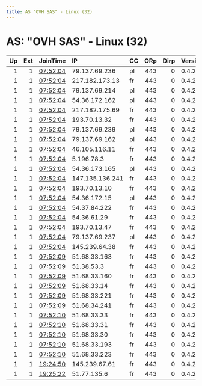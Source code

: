 ```yaml
---
title: AS "OVH SAS" - Linux (32)
---
```


# AS: "OVH SAS" - Linux (32)

|   Up |   Ext | JoinTime                                                                                            | IP              | CC   |   ORp |   Dirp | Version   | Contact                   | Nickname     |   eFamMembers |
|-----:|------:|:----------------------------------------------------------------------------------------------------|:----------------|:-----|------:|-------:|:----------|:--------------------------|:-------------|--------------:|
|    1 |     1 | [07:52:04](https://metrics.torproject.org/rs.html#details/167C0B275C82A4DD39316454C5FAEFB3E449EB3B) | 79.137.69.236   | pl   |   443 |      0 | 0.4.2.7   | abusetor1234@protonmail.c | 4532b4180091 |            32 |
|    1 |     1 | [07:52:04](https://metrics.torproject.org/rs.html#details/21EF84144B4B4343C2BF260FCAD6C653A1854E10) | 217.182.173.13  | fr   |   443 |      0 | 0.4.2.7   | abusetor1234@protonmail.c | 82aeb4924953 |            32 |
|    1 |     1 | [07:52:04](https://metrics.torproject.org/rs.html#details/2EB15E75731028DA9366D5A302B409E67DC64300) | 79.137.69.214   | pl   |   443 |      0 | 0.4.2.7   | abusetor1234@protonmail.c | b2c3503a4fd3 |            32 |
|    1 |     1 | [07:52:04](https://metrics.torproject.org/rs.html#details/40DF8ED601490D7F84FBE10A556873184C925A6F) | 54.36.172.162   | pl   |   443 |      0 | 0.4.2.7   | abusetor1234@protonmail.c | d0885c65d4c3 |            32 |
|    1 |     1 | [07:52:04](https://metrics.torproject.org/rs.html#details/606ECF8CA6F9A0C84165908C285F8193039A259D) | 217.182.175.69  | fr   |   443 |      0 | 0.4.2.7   | abusetor1234@protonmail.c | 7e8cfae522fc |            32 |
|    1 |     1 | [07:52:04](https://metrics.torproject.org/rs.html#details/6A4CF18A929818BDA6A70BD553056B5267738C01) | 193.70.13.32    | fr   |   443 |      0 | 0.4.2.7   | abusetor1234@protonmail.c | 64e6f56e487d |            32 |
|    1 |     1 | [07:52:04](https://metrics.torproject.org/rs.html#details/889846B527EDF79946B9A8B9886FE84C79A9939A) | 79.137.69.239   | pl   |   443 |      0 | 0.4.2.7   | abusetor1234@protonmail.c | a964dc522bb8 |            32 |
|    1 |     1 | [07:52:04](https://metrics.torproject.org/rs.html#details/8A835E485C82D938C70230BABDE78ECAACD0BC44) | 79.137.69.162   | pl   |   443 |      0 | 0.4.2.7   | abusetor1234@protonmail.c | f0398663f9be |            32 |
|    1 |     1 | [07:52:04](https://metrics.torproject.org/rs.html#details/8E09E5414FB1EC446CC35D1C36D617163E51A3F3) | 46.105.116.11   | fr   |   443 |      0 | 0.4.2.7   | abusetor1234@protonmail.c | 2cbe76ab10b8 |            32 |
|    1 |     1 | [07:52:04](https://metrics.torproject.org/rs.html#details/8EDB402ED3BDBF3285B930DDFED681544109FDBB) | 5.196.78.3      | fr   |   443 |      0 | 0.4.2.7   | abusetor1234@protonmail.c | 56846423af19 |            32 |
|    1 |     1 | [07:52:04](https://metrics.torproject.org/rs.html#details/95C8C2814C0E696F66BB985F0129BA03070E2B55) | 54.36.173.165   | pl   |   443 |      0 | 0.4.2.7   | abusetor1234@protonmail.c | 6f03b18ae256 |            32 |
|    1 |     1 | [07:52:04](https://metrics.torproject.org/rs.html#details/B0BF806C7F92E7B0656067DCEF697DDF724373EB) | 147.135.136.241 | fr   |   443 |      0 | 0.4.2.7   | abusetor1234@protonmail.c | 42beffc596e1 |            32 |
|    1 |     1 | [07:52:04](https://metrics.torproject.org/rs.html#details/B5C05F9F7143D9055771C4E3CD198C89028C21D8) | 193.70.13.10    | fr   |   443 |      0 | 0.4.2.7   | abusetor1234@protonmail.c | 19579523fa28 |            32 |
|    1 |     1 | [07:52:04](https://metrics.torproject.org/rs.html#details/C7B535F412A9DAC5135A5996CFF4AB4F0BC791E3) | 54.36.172.15    | pl   |   443 |      0 | 0.4.2.7   | abusetor1234@protonmail.c | 8876397f318c |            32 |
|    1 |     1 | [07:52:04](https://metrics.torproject.org/rs.html#details/DE03E7C857D9415F34F817BED32438FD00A93D32) | 54.37.84.222    | fr   |   443 |      0 | 0.4.2.7   | abusetor1234@protonmail.c | 4b970f5465bc |            32 |
|    1 |     1 | [07:52:04](https://metrics.torproject.org/rs.html#details/E792EA29F10BA775E25879EF01774FEC1F2E8C5C) | 54.36.61.29     | fr   |   443 |      0 | 0.4.2.7   | abusetor1234@protonmail.c | 7ba1996dd7f5 |            32 |
|    1 |     1 | [07:52:04](https://metrics.torproject.org/rs.html#details/F732141B79559DFC6A02C1CEE93048E103A2DE64) | 193.70.13.47    | fr   |   443 |      0 | 0.4.2.7   | abusetor1234@protonmail.c | 033c01c5eb7c |            32 |
|    1 |     1 | [07:52:04](https://metrics.torproject.org/rs.html#details/F8FDF7B077C7DFE744442892B24877CD2C95AC60) | 79.137.69.237   | pl   |   443 |      0 | 0.4.2.7   | abusetor1234@protonmail.c | f52afd425c56 |            32 |
|    1 |     1 | [07:52:04](https://metrics.torproject.org/rs.html#details/FEE7564CE76EE590E133CE13251B39331EDD05FA) | 145.239.64.38   | fr   |   443 |      0 | 0.4.2.7   | abusetor1234@protonmail.c | 5610267d5169 |            32 |
|    1 |     1 | [07:52:09](https://metrics.torproject.org/rs.html#details/2BFC97811BF279B930C4B66495C91B9B99675F27) | 51.68.33.163    | fr   |   443 |      0 | 0.4.2.7   | abusetor1234@protonmail.c | 95bc11d26e66 |            32 |
|    1 |     1 | [07:52:09](https://metrics.torproject.org/rs.html#details/697ACE8FAAB0B2F62210EC4210A86E8DD2F65A5A) | 51.38.53.3      | fr   |   443 |      0 | 0.4.2.7   | abusetor1234@protonmail.c | ed6ed8362e97 |            32 |
|    1 |     1 | [07:52:09](https://metrics.torproject.org/rs.html#details/6DA752E4BB46CDE911438A145595D288864B8158) | 51.68.33.160    | fr   |   443 |      0 | 0.4.2.7   | abusetor1234@protonmail.c | 0d7192a1f284 |            32 |
|    1 |     1 | [07:52:09](https://metrics.torproject.org/rs.html#details/789E93AF7886E214A4541B682D4131CF47F092E8) | 51.68.33.14     | fr   |   443 |      0 | 0.4.2.7   | abusetor1234@protonmail.c | 069f8d10134c |            32 |
|    1 |     1 | [07:52:09](https://metrics.torproject.org/rs.html#details/E5B7195A77CEAD1BDD7100D6F9881DB5D060C4E5) | 51.68.33.221    | fr   |   443 |      0 | 0.4.2.7   | abusetor1234@protonmail.c | abe2d3e940ee |            32 |
|    1 |     1 | [07:52:09](https://metrics.torproject.org/rs.html#details/FF7A84BBEEAF7057B33EF4AA302A1DD988A42F25) | 51.68.34.241    | fr   |   443 |      0 | 0.4.2.7   | abusetor1234@protonmail.c | 15f6a9f49ba8 |            32 |
|    1 |     1 | [07:52:10](https://metrics.torproject.org/rs.html#details/4DB5DE1A768F60595168BB615CE953F931734701) | 51.68.33.33     | fr   |   443 |      0 | 0.4.2.7   | abusetor1234@protonmail.c | 553f08b670ac |            32 |
|    1 |     1 | [07:52:10](https://metrics.torproject.org/rs.html#details/74D58B4690E30CB5E34FA0D98C2B681FCE0E9503) | 51.68.33.31     | fr   |   443 |      0 | 0.4.2.7   | abusetor1234@protonmail.c | c79f5416a548 |            32 |
|    1 |     1 | [07:52:10](https://metrics.torproject.org/rs.html#details/AAB1AF51F387DD664E85B2EE421AE175838665FE) | 51.68.33.30     | fr   |   443 |      0 | 0.4.2.7   | abusetor1234@protonmail.c | 1658fc26dc0e |            32 |
|    1 |     1 | [07:52:10](https://metrics.torproject.org/rs.html#details/E6B61FF2A32763F2275592A9FBB75B9D7496A3D0) | 51.68.33.193    | fr   |   443 |      0 | 0.4.2.7   | abusetor1234@protonmail.c | 671268903e76 |            32 |
|    1 |     1 | [07:52:10](https://metrics.torproject.org/rs.html#details/F4DC0D410269CD1C72700AD3B2ABAECC01D00323) | 51.68.33.223    | fr   |   443 |      0 | 0.4.2.7   | abusetor1234@protonmail.c | 485cfa379b68 |            32 |
|    1 |     1 | [19:24:50](https://metrics.torproject.org/rs.html#details/9B47974D8BAE90A7B53C7575766569F4D63422D3) | 145.239.67.61   | fr   |   443 |      0 | 0.4.2.7   | abusetor1234@protonmail.c | 51055b85e7ff |            32 |
|    1 |     1 | [19:25:22](https://metrics.torproject.org/rs.html#details/BA0A92ABE4BA7C49B222F65FCE3257C0A35F0874) | 51.77.135.6     | fr   |   443 |      0 | 0.4.2.7   | abusetor1234@protonmail.c | acc72a6fc330 |            32 |
